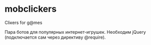 # mobclickers
Cliкers for g@mes

Пара ботов для популярных интернет-игрушек.
Необходим jQuery (подключается сам через директиву @require).
